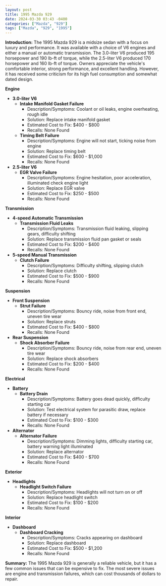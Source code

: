 ```yaml
---
layout: post
title: 1995 Mazda 929
date: 2024-03-30 03:43 -0400
categories: ["Mazda", "929"]
tags: ["Mazda", "929", "1995"]
---
```

**Introduction:** The 1995 Mazda 929 is a midsize sedan with a focus on luxury and performance. It was available with a choice of V6 engines and either a manual or automatic transmission. The 3.0-liter V6 produced 195 horsepower and 190 lb-ft of torque, while the 2.5-liter V6 produced 170 horsepower and 160 lb-ft of torque. Owners appreciate the vehicle's comfortable interior, strong performance, and excellent handling. However, it has received some criticism for its high fuel consumption and somewhat dated design.

**Engine**
* **3.0-liter V6**
    * **Intake Manifold Gasket Failure**
        * Description/Symptoms: Coolant or oil leaks, engine overheating, rough idle
        * Solution: Replace intake manifold gasket
        * Estimated Cost to Fix: $400 - $800
        * Recalls: None Found
    * **Timing Belt Failure**
        * Description/Symptoms: Engine will not start, ticking noise from engine
        * Solution: Replace timing belt
        * Estimated Cost to Fix: $600 - $1,000
        * Recalls: None Found
* **2.5-liter V6**
    * **EGR Valve Failure**
        * Description/Symptoms: Engine hesitation, poor acceleration, illuminated check engine light
        * Solution: Replace EGR valve
        * Estimated Cost to Fix: $250 - $500
        * Recalls: None Found

**Transmission**
* **4-speed Automatic Transmission**
    * **Transmission Fluid Leaks**
        * Description/Symptoms: Transmission fluid leaking, slipping gears, difficulty shifting
        * Solution: Replace transmission fluid pan gasket or seals
        * Estimated Cost to Fix: $200 - $400
        * Recalls: None Found
* **5-speed Manual Transmission**
    * **Clutch Failure**
        * Description/Symptoms: Difficulty shifting, slipping clutch
        * Solution: Replace clutch
        * Estimated Cost to Fix: $500 - $900
        * Recalls: None Found

**Suspension**
* **Front Suspension**
    * **Strut Failure**
        * Description/Symptoms: Bouncy ride, noise from front end, uneven tire wear
        * Solution: Replace struts
        * Estimated Cost to Fix: $400 - $800
        * Recalls: None Found
* **Rear Suspension**
    * **Shock Absorber Failure**
        * Description/Symptoms: Bouncy ride, noise from rear end, uneven tire wear
        * Solution: Replace shock absorbers
        * Estimated Cost to Fix: $200 - $400
        * Recalls: None Found

**Electrical**
* **Battery**
    * **Battery Drain**
        * Description/Symptoms: Battery goes dead quickly, difficulty starting car
        * Solution: Test electrical system for parasitic draw, replace battery if necessary
        * Estimated Cost to Fix: $100 - $300
        * Recalls: None Found
* **Alternator**
    * **Alternator Failure**
        * Description/Symptoms: Dimming lights, difficulty starting car, battery warning light illuminated
        * Solution: Replace alternator
        * Estimated Cost to Fix: $400 - $700
        * Recalls: None Found

**Exterior**
* **Headlights**
    * **Headlight Switch Failure**
        * Description/Symptoms: Headlights will not turn on or off
        * Solution: Replace headlight switch
        * Estimated Cost to Fix: $100 - $200
        * Recalls: None Found

**Interior**
* **Dashboard**
    * **Dashboard Cracking**
        * Description/Symptoms: Cracks appearing on dashboard
        * Solution: Replace dashboard
        * Estimated Cost to Fix: $500 - $1,200
        * Recalls: None Found

**Summary:** The 1995 Mazda 929 is generally a reliable vehicle, but it has a few common issues that can be expensive to fix. The most severe issues are engine and transmission failures, which can cost thousands of dollars to repair.
